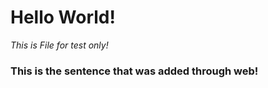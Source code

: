 # Hello World!

_This is File for test only!_


### This is the sentence that was added through web!